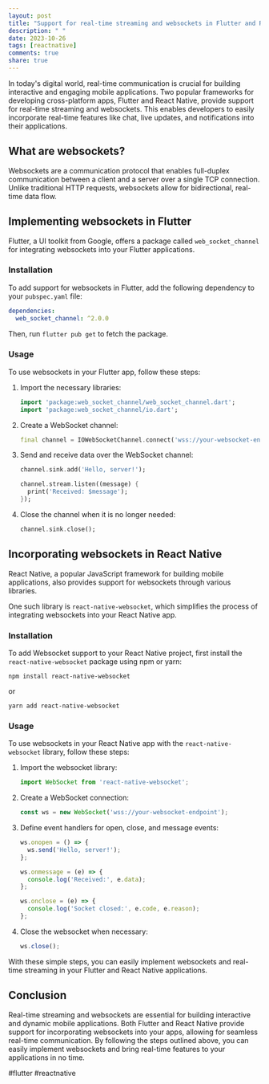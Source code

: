 ```yaml
---
layout: post
title: "Support for real-time streaming and websockets in Flutter and React Native apps"
description: " "
date: 2023-10-26
tags: [reactnative]
comments: true
share: true
---
```


In today's digital world, real-time communication is crucial for building interactive and engaging mobile applications. Two popular frameworks for developing cross-platform apps, Flutter and React Native, provide support for real-time streaming and websockets. This enables developers to easily incorporate real-time features like chat, live updates, and notifications into their applications.

## What are websockets?

Websockets are a communication protocol that enables full-duplex communication between a client and a server over a single TCP connection. Unlike traditional HTTP requests, websockets allow for bidirectional, real-time data flow.

## Implementing websockets in Flutter

Flutter, a UI toolkit from Google, offers a package called `web_socket_channel` for integrating websockets into your Flutter applications. 

### Installation

To add support for websockets in Flutter, add the following dependency to your `pubspec.yaml` file:

```yaml
dependencies:
  web_socket_channel: ^2.0.0
```

Then, run `flutter pub get` to fetch the package.

### Usage

To use websockets in your Flutter app, follow these steps:

1. Import the necessary libraries:
   ```dart
   import 'package:web_socket_channel/web_socket_channel.dart';
   import 'package:web_socket_channel/io.dart';
   ```

2. Create a WebSocket channel:
   ```dart
   final channel = IOWebSocketChannel.connect('wss://your-websocket-endpoint');
   ```

3. Send and receive data over the WebSocket channel:
   ```dart
   channel.sink.add('Hello, server!');
   
   channel.stream.listen((message) {
     print('Received: $message');
   });
   ```

4. Close the channel when it is no longer needed:
   ```dart
   channel.sink.close();
   ```

## Incorporating websockets in React Native

React Native, a popular JavaScript framework for building mobile applications, also provides support for websockets through various libraries.

One such library is `react-native-websocket`, which simplifies the process of integrating websockets into your React Native app.

### Installation

To add Websocket support to your React Native project, first install the `react-native-websocket` package using npm or yarn:

```shell
npm install react-native-websocket
```

or

```shell
yarn add react-native-websocket
```

### Usage

To use websockets in your React Native app with the `react-native-websocket` library, follow these steps:

1. Import the websocket library:
   ```javascript
   import WebSocket from 'react-native-websocket';
   ```

2. Create a WebSocket connection:
   ```javascript
   const ws = new WebSocket('wss://your-websocket-endpoint');
   ```

3. Define event handlers for open, close, and message events:
   ```javascript
   ws.onopen = () => {
     ws.send('Hello, server!');
   };

   ws.onmessage = (e) => {
     console.log('Received:', e.data);
   };

   ws.onclose = (e) => {
     console.log('Socket closed:', e.code, e.reason);
   };
   ```

4. Close the websocket when necessary:
   ```javascript
   ws.close();
   ```

With these simple steps, you can easily implement websockets and real-time streaming in your Flutter and React Native applications.

## Conclusion

Real-time streaming and websockets are essential for building interactive and dynamic mobile applications. Both Flutter and React Native provide support for incorporating websockets into your apps, allowing for seamless real-time communication. By following the steps outlined above, you can easily implement websockets and bring real-time features to your applications in no time.

#flutter #reactnative